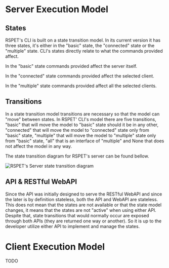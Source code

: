# Server Execution Model

## States

RSPET's CLI is built on a state transition model. In its current version it has
three states, it's either in the "basic" state, the "connected" state or the
"multiple" state. CLI's states directly relate to what the commands provided
affect.

In the "basic" state commands provided affect the server itself.

In the "connected" state commands provided affect the selected client.

In the "multiple" state commands provided affect all the selected clients.

## Transitions

In a state transition model transitions are necessary so that the model can "move"
between states. In RSPET' CLI's model there are five transitions,  "basic" that
will move the model to "basic" state should it be in any other, "connected" that
will move the model to "connected" state only from "basic" state, "multiple" that
will move the model to "multiple" state only from "basic" state, "all" that is
an interface of "multiple" and None that does not affect the model in any way.

The state transition diagram for RSPET's server can be found bellow.

![RSPET's Server state transition diagram](https://github.com/panagiks/RSPET/blob/Beta/Server/CLI_state_diagram.png?raw=true)

## API & RESTful WebAPI

Since the API was initially designed to serve the RESTful WebAPI and since the
later is by definition stateless, both the API and WebAPI are stateless. This does
not mean that the states are not available or that the state model changes, it means
that the states are not "active" when using either API. Despite that, state transitions
that would normally occur are exposed through both APIs (they are returned one way
or another). So it is up to the developer utilize either API to implement and manage
the states.

# Client Execution Model

TODO
